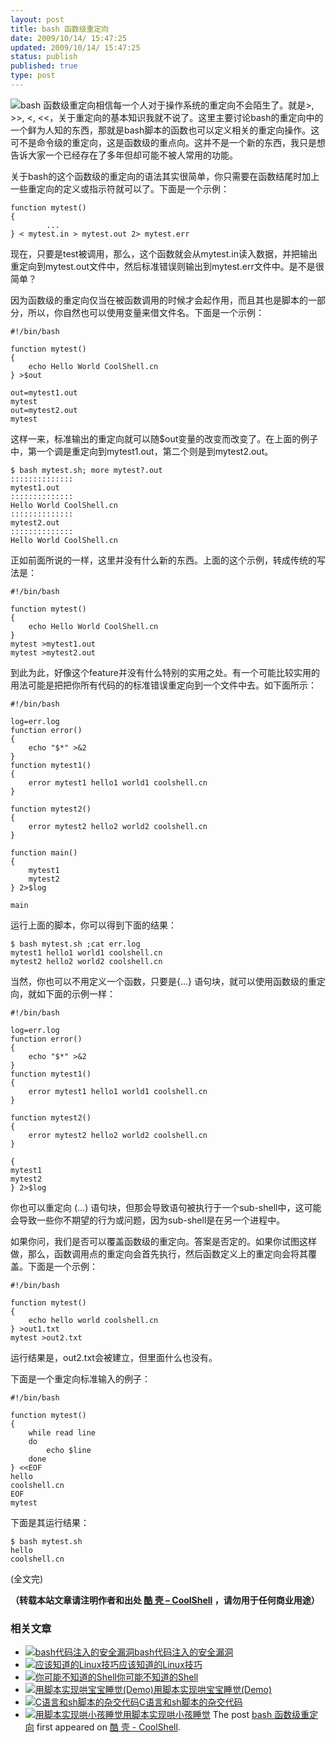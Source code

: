 ```yaml
---
layout: post
title: bash 函数级重定向
date: 2009/10/14/ 15:47:25
updated: 2009/10/14/ 15:47:25
status: publish
published: true
type: post
---
```


![bash 函数级重定向](https://coolshell.cn/wp-content/uploads/2009/08/bash.jpg "bash 函数级重定向")相信每一个人对于操作系统的重定向不会陌生了。就是>, >>, <, <<，关于重定向的基本知识我就不说了。这里主要讨论bash的重定向中的一个鲜为人知的东西，那就是bash脚本的函数也可以定义相关的重定向操作。这可不是命令级的重定向，这是函数级的重点向。这并不是一个新的东西，我只是想告诉大家一个已经存在了多年但却可能不被人常用的功能。


关于bash的这个函数级的重定向的语法其实很简单，你只需要在函数结尾时加上一些重定向的定义或指示符就可以了。下面是一个示例：



```
function mytest()
{
        ...
} < mytest.in > mytest.out 2> mytest.err
```

现在，只要是test被调用，那么，这个函数就会从mytest.in读入数据，并把输出重定向到mytest.out文件中，然后标准错误则输出到mytest.err文件中。是不是很简单？



因为函数级的重定向仅当在被函数调用的时候才会起作用，而且其也是脚本的一部分，所以，你自然也可以使用变量来借文件名。下面是一个示例：



```
#!/bin/bash

function mytest()
{
    echo Hello World CoolShell.cn
} >$out

out=mytest1.out
mytest
out=mytest2.out
mytest
```

这样一来，标准输出的重定向就可以随$out变量的改变而改变了。在上面的例子中，第一个调是重定向到mytest1.out，第二个则是到mytest2.out。



```
$ bash mytest.sh; more mytest?.out
::::::::::::::
mytest1.out
::::::::::::::
Hello World CoolShell.cn
::::::::::::::
mytest2.out
::::::::::::::
Hello World CoolShell.cn
```

正如前面所说的一样，这里并没有什么新的东西。上面的这个示例，转成传统的写法是：



```
#!/bin/bash

function mytest()
{
    echo Hello World CoolShell.cn
}
mytest >mytest1.out
mytest >mytest2.out
```

到此为此，好像这个feature并没有什么特别的实用之处。有一个可能比较实用的用法可能是把把你所有代码的的标准错误重定向到一个文件中去。如下面所示：



```
#!/bin/bash

log=err.log
function error()
{
    echo "$*" >&2
}
function mytest1()
{
    error mytest1 hello1 world1 coolshell.cn
}

function mytest2()
{
    error mytest2 hello2 world2 coolshell.cn
}

function main()
{
    mytest1
    mytest2
} 2>$log

main
```

运行上面的脚本，你可以得到下面的结果：



```
$ bash mytest.sh ;cat err.log
mytest1 hello1 world1 coolshell.cn
mytest2 hello2 world2 coolshell.cn
```

当然，你也可以不用定义一个函数，只要是{…} 语句块，就可以使用函数级的重定向，就如下面的示例一样：



```
#!/bin/bash

log=err.log
function error()
{
    echo "$*" >&2
}
function mytest1()
{
    error mytest1 hello1 world1 coolshell.cn
}

function mytest2()
{
    error mytest2 hello2 world2 coolshell.cn
}

{
mytest1
mytest2
} 2>$log
```

你也可以重定向 (…) 语句块，但那会导致语句被执行于一个sub-shell中，这可能会导致一些你不期望的行为或问题，因为sub-shell是在另一个进程中。


如果你问，我们是否可以覆盖函数级的重定向。答案是否定的。如果你试图这样做，那么，函数调用点的重定向会首先执行，然后函数定义上的重定向会将其覆盖。下面是一个示例：



```
#!/bin/bash

function mytest()
{
    echo hello world coolshell.cn
} >out1.txt
mytest >out2.txt
```

运行结果是，out2.txt会被建立，但里面什么也没有。


下面是一个重定向标准输入的例子：



```
#!/bin/bash

function mytest()
{
    while read line
    do
        echo $line
    done
} <<EOF
hello
coolshell.cn
EOF
mytest
```

下面是其运行结果：



```
$ bash mytest.sh
hello
coolshell.cn
```

(全文完)



**（转载本站文章请注明作者和出处 [酷 壳 – CoolShell](https://coolshell.cn/) ，请勿用于任何商业用途）**



### 相关文章

* [![bash代码注入的安全漏洞](https://coolshell.cn/wp-content/uploads/2014/09/bashbug-150x150.jpg)](https://coolshell.cn/articles/11973.html)[bash代码注入的安全漏洞](https://coolshell.cn/articles/11973.html)
* [![应该知道的Linux技巧](https://coolshell.cn/wp-content/uploads/2013/01/linux-bash-300x225-150x150.jpg)](https://coolshell.cn/articles/8883.html)[应该知道的Linux技巧](https://coolshell.cn/articles/8883.html)
* [![你可能不知道的Shell](https://coolshell.cn/wp-content/uploads/2012/11/shell.01-150x150.png)](https://coolshell.cn/articles/8619.html)[你可能不知道的Shell](https://coolshell.cn/articles/8619.html)
* [![用脚本实现哄宝宝睡觉(Demo)](https://coolshell.cn/wp-content/plugins/wordpress-23-related-posts-plugin/static/thumbs/5.jpg)](https://coolshell.cn/articles/2987.html)[用脚本实现哄宝宝睡觉(Demo)](https://coolshell.cn/articles/2987.html)
* [![C语言和sh脚本的杂交代码](https://coolshell.cn/wp-content/plugins/wordpress-23-related-posts-plugin/static/thumbs/14.jpg)](https://coolshell.cn/articles/1824.html)[C语言和sh脚本的杂交代码](https://coolshell.cn/articles/1824.html)
* [![用脚本实现哄小孩睡觉](https://coolshell.cn/wp-content/uploads/2009/10/baby_linux-150x150.jpg)](https://coolshell.cn/articles/1539.html)[用脚本实现哄小孩睡觉](https://coolshell.cn/articles/1539.html)
The post [bash 函数级重定向](https://coolshell.cn/articles/1574.html) first appeared on [酷 壳 - CoolShell](https://coolshell.cn).